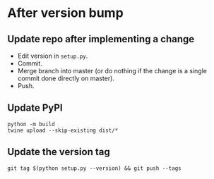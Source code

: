 # After version bump

## Update repo after implementing a change

- Edit version in `setup.py`.
- Commit.
- Merge branch into master (or do nothing if the change is a single commit done directly on master).
- Push.

## Update PyPI

```shell
python -m build
twine upload --skip-existing dist/*
```

## Update the version tag

```shell
git tag $(python setup.py --version) && git push --tags
```
